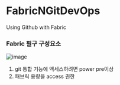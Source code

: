 # FabricNGitDevOps
Using Github with Fabric

### Fabric 필구 구성요소
![image](https://github.com/saewsw/FabricNGitDevOps/assets/94663212/025ab4f4-9bd2-456b-9343-b46c246df6a2)
1. git 통합 기능에 액세스하려면 power pre이상
2. 패브릭 용량을 access 권한

   
